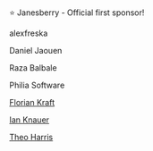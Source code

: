 ⭐ Janesberry - Official first sponsor!

alexfreska

Daniel Jaouen

Raza Balbale

Philia Software

[Florian Kraft](https://github.com/floriank)

[Ian Knauer](https://github.com/ianknauer)

[Theo Harris](https://github.com/Theosaurus-Rex)
